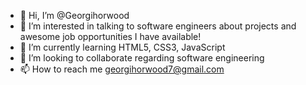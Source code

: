 - 👋 Hi, I’m @Georgihorwood
- 👀 I’m interested in talking to software engineers about projects and awesome job opportunities I have available!
- 🌱 I’m currently learning HTML5, CSS3, JavaScript
- 💞️ I’m looking to collaborate regarding software engineering
- 📫 How to reach me georgihorwood7@gmail.com

<!---
Georginahorwood/Georginahorwood is a ✨ special ✨ repository because its `README.md` (this file) appears on your GitHub profile.
You can click the Preview link to take a look at your changes.
--->
